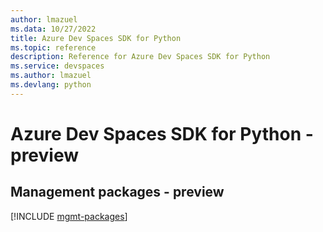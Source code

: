 ```yaml
---
author: lmazuel
ms.data: 10/27/2022
title: Azure Dev Spaces SDK for Python
ms.topic: reference
description: Reference for Azure Dev Spaces SDK for Python
ms.service: devspaces
ms.author: lmazuel
ms.devlang: python
---
```

# Azure Dev Spaces SDK for Python - preview

## Management packages - preview
[!INCLUDE [mgmt-packages](dev-spaces-mgmt-index.md)]
